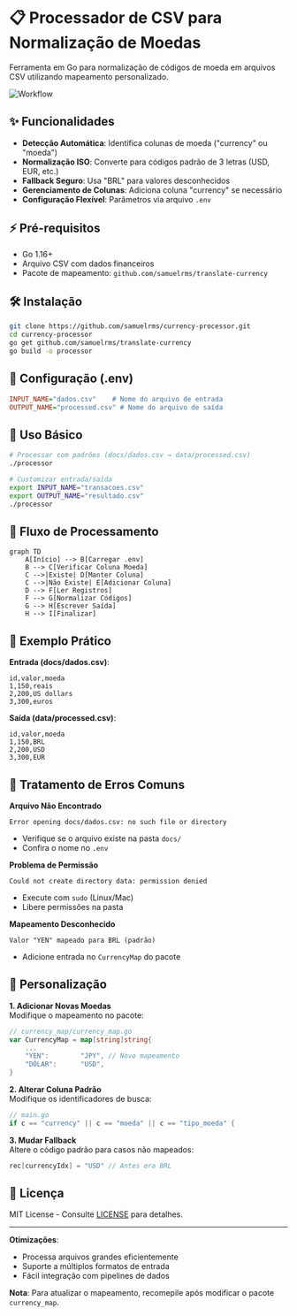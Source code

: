 # 📋 Processador de CSV para Normalização de Moedas

Ferramenta em Go para normalização de códigos de moeda em arquivos CSV utilizando mapeamento personalizado.

![Workflow](https://via.placeholder.com/800x200.png?text=CSV+Bruto→Detecção+de+Moeda→Normalização→CSV+Processado)

## ✨ Funcionalidades
- **Detecção Automática**: Identifica colunas de moeda ("currency" ou "moeda")
- **Normalização ISO**: Converte para códigos padrão de 3 letras (USD, EUR, etc.)
- **Fallback Seguro**: Usa "BRL" para valores desconhecidos
- **Gerenciamento de Colunas**: Adiciona coluna "currency" se necessário
- **Configuração Flexível**: Parâmetros via arquivo `.env`

## ⚡ Pré-requisitos
- Go 1.16+
- Arquivo CSV com dados financeiros
- Pacote de mapeamento: `github.com/samuelrms/translate-currency`

## 🛠 Instalação
```bash
git clone https://github.com/samuelrms/currency-processor.git
cd currency-processor
go get github.com/samuelrms/translate-currency
go build -o processor
```

## 🔧 Configuração (.env)
```ini
INPUT_NAME="dados.csv"    # Nome do arquivo de entrada
OUTPUT_NAME="processed.csv" # Nome do arquivo de saída
```

## 🚀 Uso Básico
```bash
# Processar com padrões (docs/dados.csv → data/processed.csv)
./processor

# Customizar entrada/saída
export INPUT_NAME="transacoes.csv"
export OUTPUT_NAME="resultado.csv"
./processor
```

## 🔄 Fluxo de Processamento
```mermaid
graph TD
    A[Início] --> B[Carregar .env]
    B --> C[Verificar Coluna Moeda]
    C -->|Existe| D[Manter Coluna]
    C -->|Não Existe| E[Adicionar Coluna]
    D --> F[Ler Registros]
    F --> G[Normalizar Códigos]
    G --> H[Escrever Saída]
    H --> I[Finalizar]
```

## 📌 Exemplo Prático
**Entrada (docs/dados.csv)**:
```csv
id,valor,moeda
1,150,reais
2,200,US dollars
3,300,euros
```

**Saída (data/processed.csv)**:
```csv
id,valor,moeda
1,150,BRL
2,200,USD
3,300,EUR
```

## 🛑 Tratamento de Erros Comuns
**Arquivo Não Encontrado**  
```log
Error opening docs/dados.csv: no such file or directory
```
- Verifique se o arquivo existe na pasta `docs/`
- Confira o nome no `.env`

**Problema de Permissão**  
```log
Could not create directory data: permission denied
```
- Execute com `sudo` (Linux/Mac)
- Libere permissões na pasta

**Mapeamento Desconhecido**  
```log
Valor "YEN" mapeado para BRL (padrão)
```
- Adicione entrada no `CurrencyMap` do pacote

## 🔄 Personalização
**1. Adicionar Novas Moedas**  
Modifique o mapeamento no pacote:
```go
// currency_map/currency_map.go
var CurrencyMap = map[string]string{
    ...
    "YEN":        "JPY", // Novo mapeamento
    "DÓLAR":      "USD",
}
```

**2. Alterar Coluna Padrão**  
Modifique os identificadores de busca:
```go
// main.go
if c == "currency" || c == "moeda" || c == "tipo_moeda" {
```

**3. Mudar Fallback**  
Altere o código padrão para casos não mapeados:
```go
rec[currencyIdx] = "USD" // Antes era BRL
```

## 📄 Licença
MIT License - Consulte [LICENSE](LICENSE) para detalhes.

---

**Otimizações**:  
- Processa arquivos grandes eficientemente
- Suporte a múltiplos formatos de entrada
- Fácil integração com pipelines de dados

**Nota**: Para atualizar o mapeamento, recomepile após modificar o pacote `currency_map`.